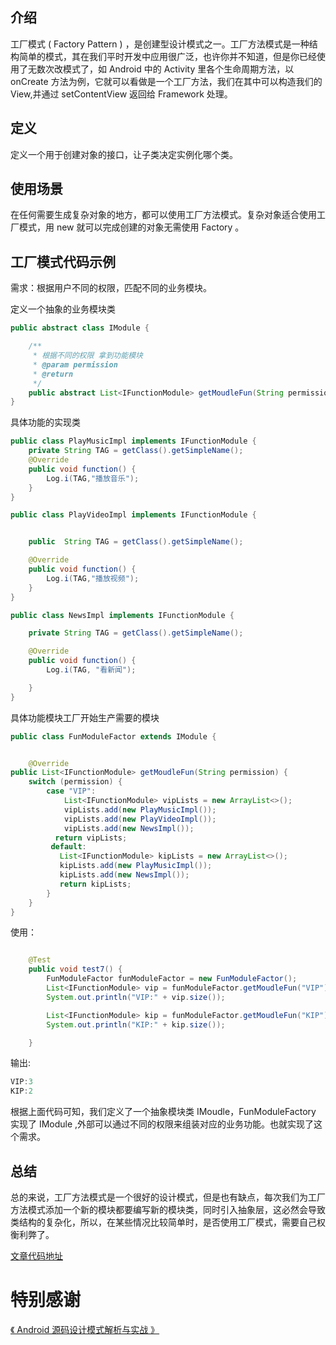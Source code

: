 ## 介绍

工厂模式 ( Factory Pattern ) ，是创建型设计模式之一。工厂方法模式是一种结构简单的模式，其在我们平时开发中应用很广泛，也许你并不知道，但是你已经使用了无数次改模式了，如 Android 中的 Activity 里各个生命周期方法，以 onCreate 方法为例，它就可以看做是一个工厂方法，我们在其中可以构造我们的 View,并通过 setContentView 返回给 Framework 处理。 

## 定义

定义一个用于创建对象的接口，让子类决定实例化哪个类。

## 使用场景

在任何需要生成复杂对象的地方，都可以使用工厂方法模式。复杂对象适合使用工厂模式，用 new 就可以完成创建的对象无需使用 Factory 。

## 工厂模式代码示例

需求：根据用户不同的权限，匹配不同的业务模块。

定义一个抽象的业务模块类

```Java
public abstract class IModule {

    /**
     * 根据不同的权限 拿到功能模块
     * @param permission
     * @return
     */
    public abstract List<IFunctionModule> getMoudleFun(String permission);
}

```

具体功能的实现类

```java
public class PlayMusicImpl implements IFunctionModule {
    private String TAG = getClass().getSimpleName();
    @Override
    public void function() {
        Log.i(TAG,"播放音乐");
    }
}
```

```java
public class PlayVideoImpl implements IFunctionModule {


    public  String TAG = getClass().getSimpleName();

    @Override
    public void function() {
        Log.i(TAG,"播放视频");
    }
}
```

```java
public class NewsImpl implements IFunctionModule {

    private String TAG = getClass().getSimpleName();

    @Override
    public void function() {
        Log.i(TAG, "看新闻");

    }
}

```

具体功能模块工厂开始生产需要的模块

```java
public class FunModuleFactor extends IModule {


    @Override
public List<IFunctionModule> getMoudleFun(String permission) {
    switch (permission) {
        case "VIP":
            List<IFunctionModule> vipLists = new ArrayList<>();
            vipLists.add(new PlayMusicImpl());
            vipLists.add(new PlayVideoImpl());
            vipLists.add(new NewsImpl());
          return vipLists;
         default:
           List<IFunctionModule> kipLists = new ArrayList<>();
           kipLists.add(new PlayMusicImpl());
           kipLists.add(new NewsImpl());
           return kipLists;
        }
    }
}
```

使用：

```java

    @Test
    public void test7() {
        FunModuleFactor funModuleFactor = new FunModuleFactor();
        List<IFunctionModule> vip = funModuleFactor.getMoudleFun("VIP");
        System.out.println("VIP:" + vip.size());

        List<IFunctionModule> kip = funModuleFactor.getMoudleFun("KIP");
        System.out.println("KIP:" + kip.size());

    }
```

输出:

```java
VIP:3
KIP:2
```

根据上面代码可知，我们定义了一个抽象模块类 IMoudle，FunModuleFactory 实现了 IModule ,外部可以通过不同的权限来组装对应的业务功能。也就实现了这个需求。

## 总结

总的来说，工厂方法模式是一个很好的设计模式，但是也有缺点，每次我们为工厂方法模式添加一个新的模块都要编写新的模块类，同时引入抽象层，这必然会导致类结构的复杂化，所以，在某些情况比较简单时，是否使用工厂模式，需要自己权衡利弊了。

[文章代码地址](https://github.com/yangkun19921001/AndroidDpCode)

# 特别感谢

[《 Android 源码设计模式解析与实战 》](https://item.jd.com/12113187.html)

